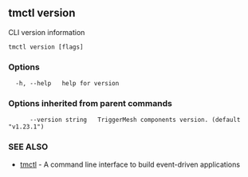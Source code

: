 ## tmctl version

CLI version information

```
tmctl version [flags]
```

### Options

```
  -h, --help   help for version
```

### Options inherited from parent commands

```
      --version string   TriggerMesh components version. (default "v1.23.1")
```

### SEE ALSO

* [tmctl](tmctl.md)	 - A command line interface to build event-driven applications

